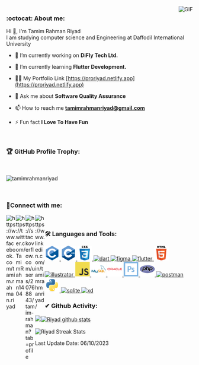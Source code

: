 
<img align="right" alt="GIF" src="https://media0.giphy.com/media/RbDKaczqWovIugyJmW/giphy.gif?cid=ecf05e47s8c0d6gsnhufnc6lp1ik90chj4a98dpds2sx1578&rid=giphy.gif&ct=g"/>

### :octocat: About me: 
Hi 👋, I'm Tamim Rahman Riyad</br>
I am studying computer science and Engineering at Daffodil International University </br>



  
</div>



- 🔭 I’m currently working on **DiFly Tech Ltd.**

- 🌱 I’m currently learning **Flutter Development.**

- 👨‍💻 My Portfolio Link [https://proriyad.netlify.app](https://proriyad.netlify.app)

- 💬 Ask me about **Software Quality Assurance**

- 📫 How to reach me **tamimrahmanriyad@gmail.com**

- ⚡ Fun fact **I Love To Have Fun**
</br>

  
### 🏆 GitHub Profile Trophy:
<br/>
<p align="left"> <img src="https://github-profile-trophy.vercel.app/?username=ryo-ma&theme=darkhub" alt="tamimrahmanriyad" /> </p>
</p>
<br/>
 

<h3 align="left"> 🤝Connect with me:</h3>
<p align="left">
  
<a href="https://github.com/tamimrahmanriyad">
  <img align="left" alt="" width="26px" src="https://upload.wikimedia.org/wikipedia/commons/thumb/a/ae/Github-desktop-logo-symbol.svg/1024px-Github-desktop-logo-symbol.svg.png" />
</a>

<a href="https://www.facebook.com/tamim.rahman.riyad">
  <img align="left" alt="https://www.facebook.com/tamim.rahman.riyad" width="26px" src="https://facebookbrand.com/wp-content/uploads/2019/04/f_logo_RGB-Hex-Blue_512.png?w=512&h=512" />
</a>

<a href="https://twitter.com/TamimRahman1404">
  <img align="left" alt="https://twitter.com/TamimRahman1404" width="26px" src="https://cdn2.iconfinder.com/data/icons/metro-uinvert-dock/256/Twitter_NEW.png" />
</a>
 
 <a href="https://stackoverflow.com/users/https://stackoverflow.com/users/20768843/tamim-rahman?tab=profile">
  <img align="left" alt="https://stackoverflow.com/users/20768843/tamim-rahman?tab=profile" width="26px" src="https://raw.githubusercontent.com/rahuldkjain/github-profile-readme-generator/master/src/images/icons/Social/stack-overflow.svg" />
</a>

<a href="https://linkedin.com/in/https://www.linkedin.com/in/tamimrahmanriyad/">
  <img align="left" alt="https://www.linkedin.com/in/tamimrahmanriyad/" width="26px" src="https://cdn3.iconfinder.com/data/icons/inficons/512/linkedin.png" />
</a>

<br/>


<h3 align="left">🛠️ Languages and Tools:</h3>

<p align="left"> <a href="https://www.cprogramming.com/" target="_blank" rel="noreferrer"> <img src="https://raw.githubusercontent.com/devicons/devicon/master/icons/c/c-original.svg" alt="c" width="40" height="40"/> </a> <a href="https://www.w3schools.com/cpp/" target="_blank" rel="noreferrer"> <img src="https://raw.githubusercontent.com/devicons/devicon/master/icons/cplusplus/cplusplus-original.svg" alt="cplusplus" width="40" height="40"/> </a> 
<a href="https://www.w3schools.com/css/" target="_blank" rel="noreferrer"> <img src="https://raw.githubusercontent.com/devicons/devicon/master/icons/css3/css3-original-wordmark.svg" alt="css3" width="40" height="40"/> 
</a>   
<a href="https://dart.dev" target="_blank" rel="noreferrer"> <img src="https://www.vectorlogo.zone/logos/dartlang/dartlang-icon.svg" alt="dart" width="40" height="40"/> </a> <a href="https://www.figma.com/" target="_blank" rel="noreferrer"> <img src="https://www.vectorlogo.zone/logos/figma/figma-icon.svg" alt="figma" width="40" height="40"/> </a>   
<a href="https://flutter.dev" target="_blank" rel="noreferrer"> <img src="https://www.vectorlogo.zone/logos/flutterio/flutterio-icon.svg" alt="flutter" width="40" height="40"/> </a> 
<a href="https://www.w3.org/html/" target="_blank" rel="noreferrer"> <img src="https://raw.githubusercontent.com/devicons/devicon/master/icons/html5/html5-original-wordmark.svg" alt="html5" width="40" height="40"/> </a>   
<a href="https://www.adobe.com/in/products/illustrator.html" target="_blank" rel="noreferrer"> <img src="https://www.vectorlogo.zone/logos/adobe_illustrator/adobe_illustrator-icon.svg" alt="illustrator" width="40" height="40"/> </a> 
<a href="https://developer.mozilla.org/en-US/docs/Web/JavaScript" target="_blank" rel="noreferrer"> <img src="https://raw.githubusercontent.com/devicons/devicon/master/icons/javascript/javascript-original.svg" alt="javascript" width="40" height="40"/> </a> 
<a href="https://www.mysql.com/" target="_blank" rel="noreferrer"> <img src="https://raw.githubusercontent.com/devicons/devicon/master/icons/mysql/mysql-original-wordmark.svg" alt="mysql" width="40" height="40"/> </a> 
<a href="https://www.oracle.com/" target="_blank" rel="noreferrer"> <img src="https://raw.githubusercontent.com/devicons/devicon/master/icons/oracle/oracle-original.svg" alt="oracle" width="40" height="40"/> </a> 
<a href="https://www.photoshop.com/en" target="_blank" rel="noreferrer"> <img src="https://raw.githubusercontent.com/devicons/devicon/master/icons/photoshop/photoshop-line.svg" alt="photoshop" width="40" height="40"/> </a>   
<a href="https://www.php.net" target="_blank" rel="noreferrer"> <img src="https://raw.githubusercontent.com/devicons/devicon/master/icons/php/php-original.svg" alt="php" width="40" height="40"/> </a>   
<a href="https://postman.com" target="_blank" rel="noreferrer"> <img src="https://www.vectorlogo.zone/logos/getpostman/getpostman-icon.svg" alt="postman" width="40" height="40"/> </a>  
<a href="https://www.python.org" target="_blank" rel="noreferrer"> <img src="https://raw.githubusercontent.com/devicons/devicon/master/icons/python/python-original.svg" alt="python" width="40" height="40"/> </a>   
<a href="https://www.sqlite.org/" target="_blank" rel="noreferrer"> <img src="https://www.vectorlogo.zone/logos/sqlite/sqlite-icon.svg" alt="sqlite" width="40" height="40"/> </a>   
<a href="https://www.adobe.com/products/xd.html" target="_blank" rel="noreferrer"> <img src="https://cdn.worldvectorlogo.com/logos/adobe-xd.svg" alt="xd" width="40" height="40"/></a> </p>



### ✔ Github Activity:

<a href="https://github.com/tamimrahmanriyad/github-readme-stats">
  <img align="left" src="https://github-readme-stats.vercel.app/api/top-langs/?username=tamimrahmanriyad&langs_count=10&show_icons=true&theme=highcontrast&layout=default&count_private=true&line_height=30&title_color=fd8019"/>
 </a>



<a href="https://github.com/tamimrahmanriyad">
 <img align="center" src="https://github-readme-stats.vercel.app/api?username=tamimrahmanriyad&show_icons=true&theme=highcontrast&count_private=true&line_height=30&title_color=fd8019" alt="Riyad github stats"/>
</a>


<p><img align="center" src="https://github-readme-streak-stats.herokuapp.com/?user=tamimrahmanriyad&theme=highcontrast" alt="Riyad Streak Stats"/></p>


Last Update Date: 06/10/2023
